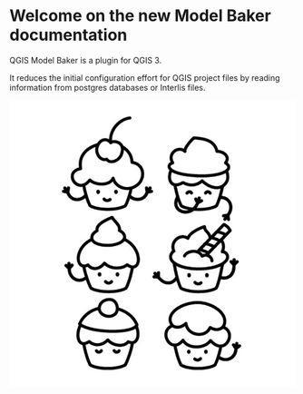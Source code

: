 # Welcome on the new Model Baker documentation

QGIS Model Baker is a plugin for QGIS 3.

It reduces the initial configuration effort for QGIS project files by reading information from postgres databases or Interlis files.

![muffins](assets/muffins.png)

